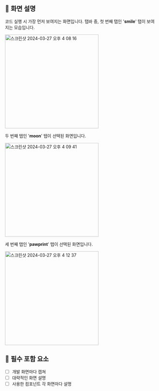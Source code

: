 ## 🌱 화면 설명

코드 실행 시 가장 먼저 보여지는 화면입니다.
탭바 중, 첫 번째 탭인 '**smile**' 탭이 보여지는 모습입니다.

<img width="309" alt="스크린샷 2024-03-27 오후 4 08 16" src="https://github.com/3rd-PARD-iOS-PART/iOS-PART/assets/97924765/d6a55c93-5da4-461e-8186-909fffce6bea">

<br>

두 번째 탭인 '**moon**' 탭이 선택된 화면입니다.

<img width="309" alt="스크린샷 2024-03-27 오후 4 09 41" src="https://github.com/3rd-PARD-iOS-PART/iOS-PART/assets/97924765/e522fac4-f32d-4a91-b0ea-7cd6a3d1faa0">


<br>

세 번째 탭인 '**pawprint**' 탭이 선택된 화면입니다.

<img width="309" alt="스크린샷 2024-03-27 오후 4 12 37" src="https://github.com/3rd-PARD-iOS-PART/iOS-PART/assets/97924765/67e3969f-1351-4525-9059-cfc4bb58cf15">


## 🌱 필수 포함 요소
- [ ] 개발 화면마다 캡쳐
- [ ] 대략적인 화면 설명
- [ ] 사용한 컴포넌트 각 화면마다 설명
